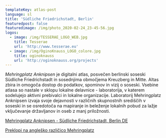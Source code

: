 ```yaml
---
templateKey: atlas-post
language: sl
title: 'Südliche Friedrichstadt, Berlin'
featuredpost: false
featuredimage: /img/photo_2020-02-24_23-45-56.jpg
logos:
  - image: /img/TESSERAE_LOGO_WEB.jpg
    title: Tesserae
    url: 'http://www.tesserae.eu'
  - image: /img/OginoKnauss_LOGO_colore.jpg
    title: oginoknauss
    url: 'http://oginoknauss.org/projects'
---
```

*Mehringplatz Anknipsen* je digitalni atlas, posvečen berlinski soseski Südliche Friedrichstadt in sosednjima območjema Kreuzberg in Mitte. <!-- end --> Altas zbira in omogoča dostop do podatkov, spominov in vizij o soseski. Vsebine atlasa so nastale v sklopu lokalne delavnice - laboratorija, v katerem sodelujejo aktivni prebivalci in lokalne organizacije. Laboratorij Mehringplatz Anknipsen izvaja svoje dejavnosti v različnih skupnostnih središčih v soseski in se osredotoča na mapiranje in beleženje lokalnih pobud za lažje vključevanje državljanov in oseb z manj priložnosti.

[Mehringplatz Anknipsen - Südliche Friedrichstadt, Berlin DE](https://mehringplatz-de.community-atlas.net/)

[Preklopi na angleško različico Mehringplatz ](https://mehringplatz-en.community-atlas.net)
